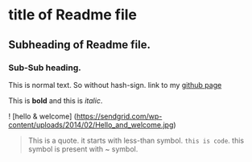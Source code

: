 # title of Readme file
## Subheading of Readme file.
### Sub-Sub heading.

This is normal text. So without hash-sign.
link to my [github page](https://github.com/moonknight-007/hello)

This is **bold** and this is _italic_.

! [hello & welcome] (https://sendgrid.com/wp-content/uploads/2014/02/Hello_and_welcome.jpg)

> This is a quote. it starts with less-than symbol.
`this is code`. this symbol is present with ~ symbol.